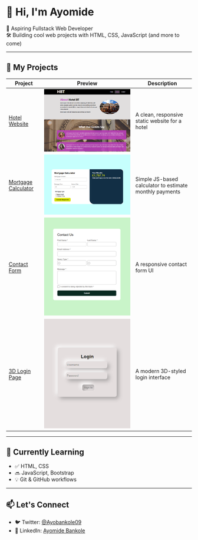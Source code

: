 # 👋 Hi, I'm Ayomide

🚀 Aspiring Fullstack Web Developer  
🛠️ Building cool web projects with HTML, CSS, JavaScript (and more to come)

---

## 🔧 My Projects

| Project | Preview | Description |
|--------|---------|-------------|
| [Hotel Website](https://github.com/ayomide0908/hotel-website) | ![Hotel Preview](https://raw.githubusercontent.com/ayomide0908/hotel-website/main/preview.png) | A clean, responsive static website for a hotel |
| [Mortgage Calculator](https://github.com/ayomide0908/mortgage-calculator) | ![Mortgage Preview](https://raw.githubusercontent.com/ayomide0908/mortgage-calculator/main/preview.png) | Simple JS-based calculator to estimate monthly payments |
| [Contact Form](https://github.com/ayomide0908/contact-form) | ![Contact Form Preview](https://raw.githubusercontent.com/ayomide0908/contact-form/main/preview.png) | A responsive contact form UI |
| [3D Login Page](https://github.com/ayomide0908/3d-login-page) | ![Login Preview](https://raw.githubusercontent.com/ayomide0908/3d-login-page/main/preview.png) | A modern 3D-styled login interface |

---

## 🧠 Currently Learning
- ✅ HTML, CSS
- 🔜 JavaScript, Bootstrap
- 💡 Git & GitHub workflows

---

## 📫 Let's Connect

- 🐦 Twitter: [@Ayobankole09](https://twitter.com/Ayobankole09)
- 💼 LinkedIn: [Ayomide Bankole](https://www.linkedin.com/in/ayomide-bankole-16a289375)

